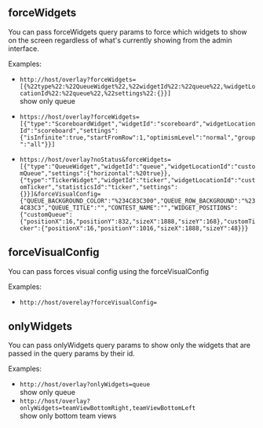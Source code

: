 ## forceWidgets

You can pass forceWidgets query params to force which widgets to show on the screen regardless of what's currently
showing from the admin interface.

Examples: 
- `http://host/overlay?forceWidgets=[{%22type%22:%22QueueWidget%22,%22widgetId%22:%22queue%22,%widgetLocationId%22:%22queue%22,%22settings%22:{}}]`  
   show only queue


- `https://host/overlay?forceWidgets=[{"type":"ScoreboardWidget","widgetId":"scoreboard","widgetLocationId":"scoreboard","settings":{"isInfinite":true,"startFromRow":1,"optimismLevel":"normal","group":"all"}}]`

- `https://host/overlay?noStatus&forceWidgets=[{"type":"QueueWidget","widgetId":"queue","widgetLocationId":"customQueue","settings":{"horizontal":%20true}},{"type":"TickerWidget","widgetId":"ticker","widgetLocationId":"customTicker","statisticsId":"ticker","settings":{}}]&forceVisualConfig={"QUEUE_BACKGROUND_COLOR":"%234C83C300","QUEUE_ROW_BACKGROUND":"%234C83C3","QUEUE_TITLE":"","CONTEST_NAME":"","WIDGET_POSITIONS":{"customQueue":{"positionX":16,"positionY":832,"sizeX":1888,"sizeY":168},"customTicker":{"positionX":16,"positionY":1016,"sizeX":1888,"sizeY":48}}}`

## forceVisualConfig

You can pass forces visual config using the forceVisualConfig 

Examples:
- `http://host/overelay?forceVisualConfig=`


## onlyWidgets
You can pass onlyWidgets query params to show only the widgets that are passed in the query params by their id.

Examples:
- `http://host/overlay?onlyWidgets=queue`  
   show only queue
- `http://host/overlay?onlyWidgets=teamViewBottomRight,teamViewBottomLeft`  
   show only bottom team views
